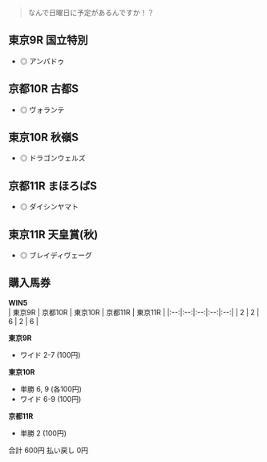 > なんで日曜日に予定があるんですか！？

## 東京9R 国立特別
- ◎ アンパドゥ

## 京都10R 古都S
- ◎ ヴォランテ

## 東京10R 秋嶺S
- ◎ ドラゴンウェルズ

## 京都11R まほろばS
- ◎ ダイシンヤマト

## 東京11R 天皇賞(秋)
- ◎ ブレイディヴェーグ

## 購入馬券
**WIN5**  
| 東京9R | 京都10R | 東京10R | 京都11R | 東京11R |
|:--:|:--:|:--:|:--:|:--:|
| 2 | 2 | 6 | 2 | 6 |

**東京9R**
- ワイド 2-7 (100円)

**東京10R**  
- 単勝 6, 9 (各100円)
- ワイド 6-9 (100円)

**京都11R**
- 単勝 2 (100円)

合計 600円
払い戻し 0円